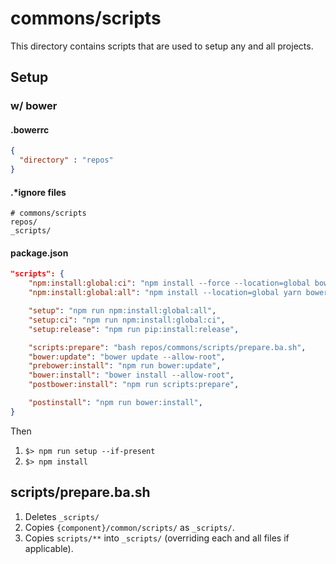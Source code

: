 # commons/scripts

This directory contains scripts that are used to setup any and all projects.

## Setup

### w/ bower

#### .bowerrc

```json
{
  "directory" : "repos"
}
```

#### .*ignore files

```gitignore
# commons/scripts
repos/
_scripts/
```

#### package.json

```json
"scripts": {
    "npm:install:global:ci": "npm install --force --location=global bower ...",
    "npm:install:global:all": "npm install --location=global yarn bower ...",

    "setup": "npm run npm:install:global:all",
    "setup:ci": "npm run npm:install:global:ci",
    "setup:release": "npm run pip:install:release",

    "scripts:prepare": "bash repos/commons/scripts/prepare.ba.sh",
    "bower:update": "bower update --allow-root",
    "prebower:install": "npm run bower:update",
    "bower:install": "bower install --allow-root",
    "postbower:install": "npm run scripts:prepare",

    "postinstall": "npm run bower:install",
}
```

Then

1. `$> npm run setup --if-present`
2. `$> npm install`

## scripts/prepare.ba.sh

1. Deletes `_scripts/`
1. Copies `{component}/common/scripts/` as `_scripts/`.
1. Copies `scripts/**` into `_scripts/` (overriding each and all files if applicable).
